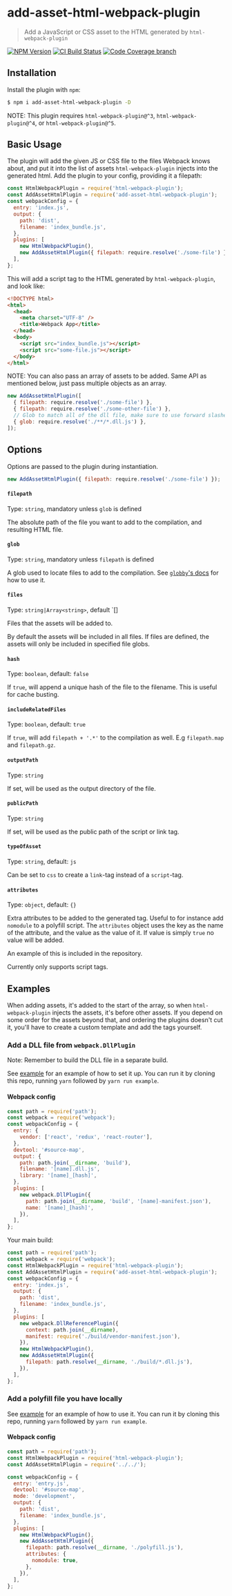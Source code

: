 # add-asset-html-webpack-plugin

> Add a JavaScript or CSS asset to the HTML generated by `html-webpack-plugin`

[![NPM Version][npm-image]][npm-url]
[![CI Build Status][gh-actions-image]][gh-actions-url]
[![Code Coverage branch][codecov-image]][codecov-url]

## Installation

Install the plugin with `npm`:

```sh
$ npm i add-asset-html-webpack-plugin -D
```

NOTE: This plugin requires `html-webpack-plugin@^3`, `html-webpack-plugin@^4`,
or `html-webpack-plugin@^5`.

## Basic Usage

The plugin will add the given JS or CSS file to the files Webpack knows about,
and put it into the list of assets `html-webpack-plugin` injects into the
generated html. Add the plugin to your config, providing it a filepath:

```js
const HtmlWebpackPlugin = require('html-webpack-plugin');
const AddAssetHtmlPlugin = require('add-asset-html-webpack-plugin');
const webpackConfig = {
  entry: 'index.js',
  output: {
    path: 'dist',
    filename: 'index_bundle.js',
  },
  plugins: [
    new HtmlWebpackPlugin(),
    new AddAssetHtmlPlugin({ filepath: require.resolve('./some-file') }),
  ],
};
```

This will add a script tag to the HTML generated by `html-webpack-plugin`, and
look like:

```html
<!DOCTYPE html>
<html>
  <head>
    <meta charset="UTF-8" />
    <title>Webpack App</title>
  </head>
  <body>
    <script src="index_bundle.js"></script>
    <script src="some-file.js"></script>
  </body>
</html>
```

NOTE: You can also pass an array of assets to be added. Same API as mentioned
below, just pass multiple objects as an array.

```js
new AddAssetHtmlPlugin([
  { filepath: require.resolve('./some-file') },
  { filepath: require.resolve('./some-other-file') },
  // Glob to match all of the dll file, make sure to use forward slashes on Windows
  { glob: require.resolve('./**/*.dll.js') },
]);
```

## Options

Options are passed to the plugin during instantiation.

```js
new AddAssetHtmlPlugin({ filepath: require.resolve('./some-file') });
```

#### `filepath`

Type: `string`, mandatory unless `glob` is defined

The absolute path of the file you want to add to the compilation, and resulting
HTML file.

#### `glob`

Type: `string`, mandatory unless `filepath` is defined

A glob used to locate files to add to the compilation. See
[`globby`'s docs](https://github.com/sindresorhus/globby) for how to use it.

#### `files`

Type: `string|Array<string>`, default `[]

Files that the assets will be added to.

By default the assets will be included in all files. If files are defined, the
assets will only be included in specified file globs.

#### `hash`

Type: `boolean`, default: `false`

If `true`, will append a unique hash of the file to the filename. This is useful
for cache busting.

#### `includeRelatedFiles`

Type: `boolean`, default: `true`

If `true`, will add `filepath + '.*'` to the compilation as well. E.g
`filepath.map` and `filepath.gz`.

#### `outputPath`

Type: `string`

If set, will be used as the output directory of the file.

#### `publicPath`

Type: `string`

If set, will be used as the public path of the script or link tag.

#### `typeOfAsset`

Type: `string`, default: `js`

Can be set to `css` to create a `link`-tag instead of a `script`-tag.

#### `attributes`

Type: `object`, default: `{}`

Extra attributes to be added to the generated tag. Useful to for instance add
`nomodule` to a polyfill script. The `attributes` object uses the key as the
name of the attribute, and the value as the value of it. If value is simply
`true` no value will be added.

An example of this is included in the repository.

Currently only supports script tags.

## Examples

When adding assets, it's added to the start of the array, so when
`html-webpack-plugin` injects the assets, it's before other assets. If you
depend on some order for the assets beyond that, and ordering the plugins
doesn't cut it, you'll have to create a custom template and add the tags
yourself.

### Add a DLL file from `webpack.DllPlugin`

Note: Remember to build the DLL file in a separate build.

See [example](example/dll/) for an example of how to set it up. You can run it
by cloning this repo, running `yarn` followed by `yarn run example`.

#### Webpack config

```js
const path = require('path');
const webpack = require('webpack');
const webpackConfig = {
  entry: {
    vendor: ['react', 'redux', 'react-router'],
  },
  devtool: '#source-map',
  output: {
    path: path.join(__dirname, 'build'),
    filename: '[name].dll.js',
    library: '[name]_[hash]',
  },
  plugins: [
    new webpack.DllPlugin({
      path: path.join(__dirname, 'build', '[name]-manifest.json'),
      name: '[name]_[hash]',
    }),
  ],
};
```

Your main build:

```js
const path = require('path');
const webpack = require('webpack');
const HtmlWebpackPlugin = require('html-webpack-plugin');
const AddAssetHtmlPlugin = require('add-asset-html-webpack-plugin');
const webpackConfig = {
  entry: 'index.js',
  output: {
    path: 'dist',
    filename: 'index_bundle.js',
  },
  plugins: [
    new webpack.DllReferencePlugin({
      context: path.join(__dirname),
      manifest: require('./build/vendor-manifest.json'),
    }),
    new HtmlWebpackPlugin(),
    new AddAssetHtmlPlugin({
      filepath: path.resolve(__dirname, './build/*.dll.js'),
    }),
  ],
};
```

### Add a polyfill file you have locally

See [example](example/polyfill/) for an example of how to use it. You can run it
by cloning this repo, running `yarn` followed by `yarn run example`.

#### Webpack config

```js
const path = require('path');
const HtmlWebpackPlugin = require('html-webpack-plugin');
const AddAssetHtmlPlugin = require('../../');

const webpackConfig = {
  entry: 'entry.js',
  devtool: '#source-map',
  mode: 'development',
  output: {
    path: 'dist',
    filename: 'index_bundle.js',
  },
  plugins: [
    new HtmlWebpackPlugin(),
    new AddAssetHtmlPlugin({
      filepath: path.resolve(__dirname, './polyfill.js'),
      attributes: {
        nomodule: true,
      },
    }),
  ],
};
```

[npm-url]: https://npmjs.org/package/add-asset-html-webpack-plugin
[npm-image]: https://img.shields.io/npm/v/add-asset-html-webpack-plugin.svg
[gh-actions-url]:
  https://github.com/SimenB/add-asset-html-webpack-plugin/actions/workflows/node.js.yml
[gh-actions-image]:
  https://github.com/SimenB/add-asset-html-webpack-plugin/actions/workflows/node.js.yml/badge.svg?branch=main
[codecov-url]: https://codecov.io/gh/SimenB/add-asset-html-webpack-plugin
[codecov-image]:
  https://img.shields.io/codecov/c/github/SimenB/add-asset-html-webpack-plugin/main.svg
